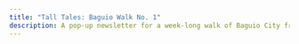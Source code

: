 ```yaml
---
title: "Tall Tales: Baguio Walk No. 1"
description: A pop-up newsletter for a week-long walk of Baguio City from January 15 to 21, 2024.
---
```

